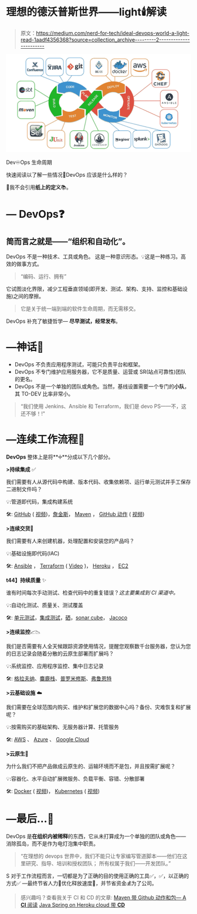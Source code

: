 # 理想的德沃普斯世界——light🕯️解读

> 原文：<https://medium.com/nerd-for-tech/ideal-devops-world-a-light-read-1aadf4356368?source=collection_archive---------2----------------------->

![](img/04b42328a545cf41fa345a3c5792ed51.png)

Dev♾️Ops 生命周期

快速阅读以了解一些情况🔦DevOps 应该是什么样的？

🚫我不会引用**纸上的定义**📚。

# — DevOps❓

## 简而言之就是——“组织和自动化”。

DevOps 不是一种技术、工具或角色。
这是一种意识形态。💡这是一种练习。高效的做事方式。

> “编码、运行、拥有”

它试图淡化界限，减少工程垂直领域(即开发、测试、架构、支持、监控和基础设施)之间的摩擦。

> 它是关于统一端到端的软件生命周期，而无需移交。

DevOps 补充了敏捷哲学— **尽早测试，经常发布**。

# —神话🦄

*   DevOps 不负责应用程序测试，可能只负责平台和框架。
*   DevOps 不专门维护应用服务器，它不是质量、运营或 SR(站点可靠性)团队的更名。
*   DevOps 不是一个单独的团队或角色。当然，基线设置需要一个专门的**小队**，其 TO-DEV 比率非常小。

> “我们使用 Jenkins、Ansible 和 Terraform，我们是 devo PS——不，这还不够！!"

# **—连续工作流程🔄**

**DevOps** 整体上是将**➗**分成以下几个部分。

**>持续集成** ✅

我们需要有人从源代码中构建、版本代码、收集依赖项、运行单元测试并手工保存二进制文件吗？

💡:管道即代码，集成构建系统

🛠️: [GitHub](https://guides.github.com/activities/hello-world/) ( [视频](https://www.youtube.com/watch?v=hwP7WQkmECE))，[詹金斯](https://www.jenkins.io/doc/book/pipeline-as-code/)， [Maven](https://maven.apache.org/what-is-maven.html) ， [GitHub 动作](https://github.com/features/actions) ( [视频](https://www.youtube.com/watch?v=scEDHsr3APg))

**>连续交货**🚀

我们需要有人来创建机器，处理配置和安装您的产品吗？

💡:基础设施即代码(IAC)

🛠️: [Ansible](https://docs.ansible.com/) ， [Terraform](https://www.terraform.io/intro/index.html) ( [Video](https://www.youtube.com/watch?v=tomUWcQ0P3k) )， [Heroku](https://www.heroku.com/about) ， [EC2](https://aws.amazon.com/ec2/)

**t44】持续质量** ✨

谁有时间每次手动测试、检查代码中的重复错误？*这主要集成到 CI 渠道中。*

💡:自动化测试、质量关、测试覆盖

🛠️: [单元测试](https://www.youtube.com/watch?v=u6QfIXgjwGQ)，[集成测试](https://docs.spring.io/spring-framework/docs/current/reference/html/testing.html)，[硒](https://www.selenium.dev/documentation/)，[sonar cube](https://www.sonarqube.org/)， [Jacoco](https://www.eclemma.org/jacoco/)

**>连续监控**📈📉

我们是否需要有人全天候跟踪资源使用情况，提醒您观察数千台服务器，您认为您的日志记录会随着分散的云原生部署而扩展吗？

💡:系统监控、应用程序监控、集中日志记录

🛠️: [格拉夫纳](https://grafana.com/grafana/)、[麋鹿栈](https://www.elastic.co/what-is/elk-stack)、[普罗米修斯](https://prometheus.io/)、[弗鲁恩特](https://www.fluentd.org/architecture)

**>云基础设施** ☁️

我们需要在全球范围内购买、维护和扩展您的数据中心吗？备份、灾难恢复和扩展呢？

💡:按需购买的基础架构、无服务器计算、托管服务

🛠️: [AWS](https://aws.amazon.com/what-is-aws/) 、 [Azure](https://azuredevopslabs.com/) 、 [Google Cloud](https://cloud.google.com/devops)

**>云原生**🐳

为什么我们不把产品做成云原生的、运输环境而不是包，并且按需扩展呢？

💡:容器化、水平自动扩展微服务、负载平衡、容错、分散部署

🛠️: [Docker](https://docs.docker.com/get-started/overview/) ( [视频](https://www.youtube.com/watch?v=Gjnup-PuquQ))， [Kubernetes](https://kubernetes.io/docs/concepts/overview/what-is-kubernetes/) ( [视频](https://www.youtube.com/watch?v=PziYflu8cB8))

# —最后…🚩

DevOps 是**在组织内被稀释**的东西，它从未打算成为一个单独的团队或角色——消除孤岛，而不是作为电灯泡集中职责。

> “在理想的 devops 世界中，我们不能只让专家编写管道脚本——他们在这里研究、指导、培训和授权团队；
> 所有权属于我们——开发团队。”

S 对于工作流程而言，一切都是为了正确的目的使用正确的工具✅，✅，以正确的方式✅
—最终节省人力💪优化释放速度🌊，并节省资金💰为了公司。

> 感兴趣吗？查看我关于 CI 和 CD 的文章:
> [Maven 带 Github 动作和包— A **CI** 阅读](/nerd-for-tech/maven-with-github-actions-and-packages-a-ci-read-b968173b018f)
> [Java Spring on Heroku cloud 带 **CD**](/nerd-for-tech/spring-app-on-heroku-cloud-with-continuous-deployment-328ff8fbfe7a)